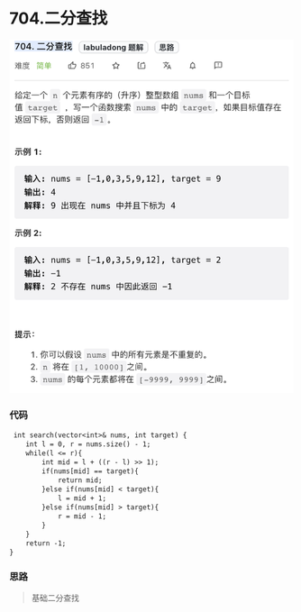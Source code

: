 # 704.二分查找
![Clipboard_2022-06-07-22-43-30](https://raw.githubusercontent.com/damenshi/myImage/main/img/Clipboard_2022-06-07-22-43-30.png)

### 代码

     int search(vector<int>& nums, int target) {
        int l = 0, r = nums.size() - 1;
        while(l <= r){
            int mid = l + ((r - l) >> 1);
            if(nums[mid] == target){
                return mid;
            }else if(nums[mid] < target){
                l = mid + 1;
            }else if(nums[mid] > target){
                r = mid - 1;
            }
        }
        return -1;
    }

### 思路
> 基础二分查找
